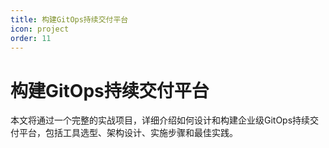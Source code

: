 ```yaml
---
title: 构建GitOps持续交付平台
icon: project
order: 11
---
```


# 构建GitOps持续交付平台

本文将通过一个完整的实战项目，详细介绍如何设计和构建企业级GitOps持续交付平台，包括工具选型、架构设计、实施步骤和最佳实践。
